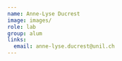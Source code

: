 ```yaml
---
name: Anne-Lyse Ducrest
image: images/
role: lab
group: alum
links:
  email: anne-lyse.ducrest@unil.ch
---
```



